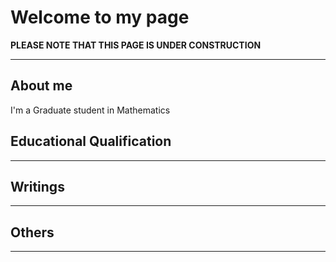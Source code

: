 <html>
  <head> 
    <title>Homepage of Jebasingh R</title>
  </head>
  <body>
    <h1>Welcome to my page</h1> 
    <b> PLEASE NOTE THAT THIS PAGE IS UNDER CONSTRUCTION</b> <br>
    <hr>
    <h2>About me</h2>
    <p> I'm a Graduate student in  Mathematics </p>
    <h2> Educational Qualification </h2>
      <hr>
    <h2> Writings </h2>
    <hr>
    <h2> Others </h2>
    <hr>
  </body>
  </html>
  
